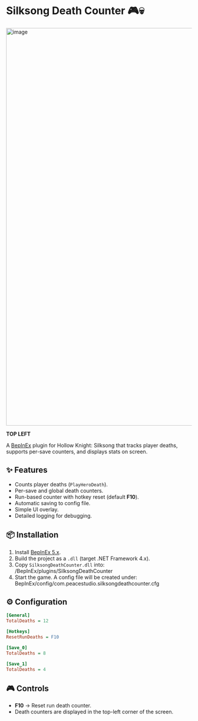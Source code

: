 # Silksong Death Counter 🎮💀

<img width="1919" height="1079" alt="image" src="https://github.com/user-attachments/assets/d088b74f-f941-4fa8-8268-cbbaf3f61f97" />

**TOP LEFT**

A [BepInEx](https://github.com/BepInEx/BepInEx) plugin for Hollow Knight: Silksong that tracks player deaths, supports per-save counters, and displays stats on screen.

## ✨ Features
- Counts player deaths (`PlayHeroDeath`).
- Per-save and global death counters.
- Run-based counter with hotkey reset (default **F10**).
- Automatic saving to config file.
- Simple UI overlay.
- Detailed logging for debugging.

## 📦 Installation
1. Install [BepInEx 5.x](https://github.com/BepInEx/BepInEx/releases).
2. Build the project as a `.dll` (target .NET Framework 4.x).
3. Copy `SilksongDeathCounter.dll` into: <game folder>/BepInEx/plugins/SilksongDeathCounter
4. Start the game. A config file will be created under: BepInEx/config/com.peacestudio.silksongdeathcounter.cfg

## ⚙️ Configuration
```ini
[General]
TotalDeaths = 12

[Hotkeys]
ResetRunDeaths = F10

[Save_0]
TotalDeaths = 8

[Save_1]
TotalDeaths = 4
```

## 🎮 Controls
- **F10** → Reset run death counter.
- Death counters are displayed in the top-left corner of the screen.
